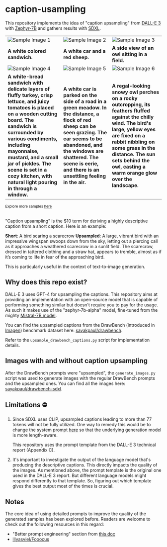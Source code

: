 # caption-usampling

This repository implements the idea of "caption upsampling" from [DALL-E 3](https://cdn.openai.com/papers/dall-e-3.pdf) with [Zephyr-7B](https://huggingface.co/HuggingFaceH4/zephyr-7b-alpha) and gathers results with [SDXL](https://huggingface.co/papers/2307.01952).

<table>
    <tr>
        <td><img src="https://datasets-server.huggingface.co/assets/sayakpaul/drawbench-sdxl/--/cb258765283ca50478f42273598d8e0e9b7da4fb/--/default/train/9/Image/image.jpg" alt="Sample Image 1"></td>
        <td><img src="https://datasets-server.huggingface.co/assets/sayakpaul/drawbench-sdxl/--/cb258765283ca50478f42273598d8e0e9b7da4fb/--/default/train/20/Image/image.jpg" alt="Sample Image 2"></td>
        <td><img src="https://datasets-server.huggingface.co/assets/sayakpaul/drawbench-sdxl/--/cb258765283ca50478f42273598d8e0e9b7da4fb/--/default/train/72/Image/image.jpg" alt="Sample Image 3"></td>
    </tr>
    <tr>
        <td><b>A white colored sandwich.</b></td>
        <td><b>A white car and a red sheep.</b></td>
        <td><b>A side view of an owl sitting in a field.</b></td>
    </tr>
    <tr>
        <td><img src="https://datasets-server.huggingface.co/assets/sayakpaul/drawbench-sdxl/--/cb258765283ca50478f42273598d8e0e9b7da4fb/--/default/train/9/Image_With_Upsampled_Prompt/image.jpg" alt="Sample Image 4"></td>
        <td><img src="https://datasets-server.huggingface.co/assets/sayakpaul/drawbench-sdxl/--/cb258765283ca50478f42273598d8e0e9b7da4fb/--/default/train/20/Image_With_Upsampled_Prompt/image.jpg" alt="Sample Image 5"></td>
        <td><img src="https://datasets-server.huggingface.co/assets/sayakpaul/drawbench-sdxl/--/cb258765283ca50478f42273598d8e0e9b7da4fb/--/default/train/72/Image_With_Upsampled_Prompt/image.jpg" alt="Sample Image 6"></td>
    </tr>
    <tr>
        <td><b>A white-bread sandwich with delicate layers of fluffy turkey, crisp lettuce, and juicy tomatoes is placed on a wooden cutting board. The sandwich is surrounded by various condiments, including mayonnaise, mustard, and a small jar of pickles. The scene is set in a cozy kitchen, with natural light pouring in through a window.</b></td>
        <td><b>A white car is parked on the side of a road in a green meadow. In the distance, a flock of red sheep can be seen grazing. The car seems to be abandoned, and the windows are shattered. The scene is eerie, and there is an unsettling feeling in the air.</b></td>
        <td><b>A regal-looking snowy owl perches on a rocky outcropping, its feathers fluffed against the chilly wind. The bird's large, yellow eyes are fixed on a rabbit nibbling on some grass in the distance. The sun sets behind the owl, casting a warm orange glow over the landscape.</b></td>
    </tr>
</table>
<sub>Explore more samples <a href="https://huggingface.co/datasets/sayakpaul/drawbench">here</a></sub>
<br><br>

"Caption upsampling" is the $10 term for deriving a highly descriptive caption from a short caption. Here is an example:

**Short**: A bird scaring a scarecrow
**Upsampled**: A large, vibrant bird with an impressive wingspan swoops down from the sky, letting out a piercing call as it approaches a weathered scarecrow in a sunlit field. The scarecrow, dressed in tattered clothing and a straw hat, appears to tremble, almost as if it’s coming to life in fear of the approaching bird.

This is particularly useful in the context of text-to-image generation.

## Why does this repo exist?

DALL-E 3 uses GPT-4 for upsampling the captions. This repository aims at providing an implementation with an open-source model that is capable of performing something similar but doesn't require you to pay for the usage. As such it makes use of the "zephyr-7b-alpha" model, fine-tuned from the mighty [Mistral-7B model](https://huggingface.co/mistralai/Mistral-7B-v0.1).

You can find the upsampled captions from the DrawBench (introduced in [Imagen](https://imagen.research.google/)) benchmark dataset here: [sayakpaul/drawbench](https://huggingface.co/datasets/sayakpaul/drawbench). 

Refer to the `upsample_drawbench_captions.py` script for implementation details.

## Images with and without caption upsampling

After the DrawBench prompts were "upsampled", the `generate_images.py` script was used to generate images with the regular DrawBench prompts and the upsampled ones. You can find all the images here: [sayakpaul/drawbench-sdxl](https://huggingface.co/datasets/sayakpaul/drawbench-sdxl).

## Limitations ⛔️

1. Since SDXL uses CLIP, upsampled captions leading to more than 77 tokens will not be fully utilized. One way to remedy this would be to change the system prompt [here](https://github.com/sayakpaul/caption-upsampling/blob/c71388f39a9717c57faffcb14c0d9152c9d78657/upsample_drawbench_captions.py#L38) so that the underlying generation model is more length-aware.

   This repository uses the prompt template from the DALL-E 3 technical report (Appendix C).

2. It's important to investigate the output of the language model that's producing the descriptive captions. This directly impacts the quality of the images. As mentioned above, the prompt template is the original one used in the DALL-E 3 report. But different language models might respond differently to that template. So, figuring out which template gives the best output most of the times is crucial.

## Notes

The core idea of using detailed prompts to improve the quality of the generated samples has been explored before. Readers are welcome to check out the following resources in this regard:

* "Better prompt engineering" section from [this doc](https://huggingface.co/docs/diffusers/main/en/stable_diffusion#better-prompt-engineering)
* [lllyasviel/Fooocus](https://github.com/lllyasviel/Fooocus)


